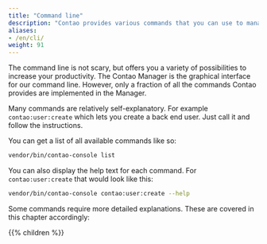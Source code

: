 ```yaml
---
title: "Command line"
description: "Contao provides various commands that you can use to manage your application"
aliases:
- /en/cli/
weight: 91
---
```


The command line is not scary, but offers you a variety of possibilities to increase your productivity. The Contao
Manager is the graphical interface for our command line. However, only a fraction of all the commands Contao provides
are implemented in the Manager.

Many commands are relatively self-explanatory. For example `contao:user:create` which lets you create a back end user.
Just call it and follow the instructions.

You can get a list of all available commands like so:

```bash
vendor/bin/contao-console list
```

You can also display the help text for each command. For `contao:user:create` that would look like this:

```bash
vendor/bin/contao-console contao:user:create --help
```

Some commands require more detailed explanations. These are covered in this chapter accordingly:

{{% children %}}